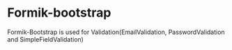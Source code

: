 # Formik-bootstrap



Formik-Bootstrap is used for Validation(EmailValidation, PasswordValidation and SimpleFieldValidation)

